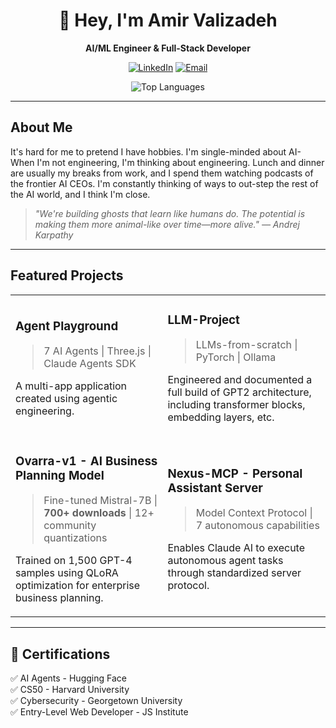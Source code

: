 <div align="center">

# 👋 Hey, I'm Amir Valizadeh

**AI/ML Engineer & Full-Stack Developer**  

[![LinkedIn](https://img.shields.io/badge/LinkedIn-0A66C2?style=for-the-badge&logo=linkedin&logoColor=fff)](https://linkedin.com/in/amir-valizadeh104)
[![Email](https://img.shields.io/badge/Email-EA4335?style=for-the-badge&logo=gmail&logoColor=fff)](mailto:amirvalizadeh161@gmail.com)

![Top Languages](https://github-readme-stats.vercel.app/api/top-langs/?username=vitalune&layout=compact&theme=radical&hide_border=true&bg_color=0D1117&title_color=F85D7F&hide=HTML)

</div>

---

## About Me

It's hard for me to pretend I have hobbies. I'm single-minded about AI- When I'm not engineering, I'm thinking about engineering. Lunch and dinner are usually my breaks from work, and I spend them watching podcasts of the frontier AI CEOs. I'm constantly thinking of ways to out-step the rest of the AI world, and I think I'm close.  

> *"We're building ghosts that learn like humans do. The potential is making them more animal-like over time—more alive." — Andrej Karpathy*

---

## Featured Projects

<table>
<tr>
<td>

### Agent Playground
> 7 AI Agents | Three.js | Claude Agents SDK

A multi-app application created using agentic engineering.

</td>
<td>

### LLM-Project
> LLMs-from-scratch | PyTorch | Ollama

Engineered and documented a full build of GPT2 architecture, including transformer blocks, embedding layers, etc.

</td>
</tr>
<tr>
<td>

### Ovarra-v1 - AI Business Planning Model
> Fine-tuned Mistral-7B | **700+ downloads** | 12+ community quantizations

Trained on 1,500 GPT-4 samples using QLoRA optimization for enterprise business planning.

</td>
<td>

### Nexus-MCP - Personal Assistant Server
> Model Context Protocol | 7 autonomous capabilities

Enables Claude AI to execute autonomous agent tasks through standardized server protocol.

</td>
</tr>
</table>

---

## 📜 Certifications

✅ AI Agents - Hugging Face  
✅ CS50 - Harvard University  
✅ Cybersecurity - Georgetown University  
✅ Entry-Level Web Developer - JS Institute
